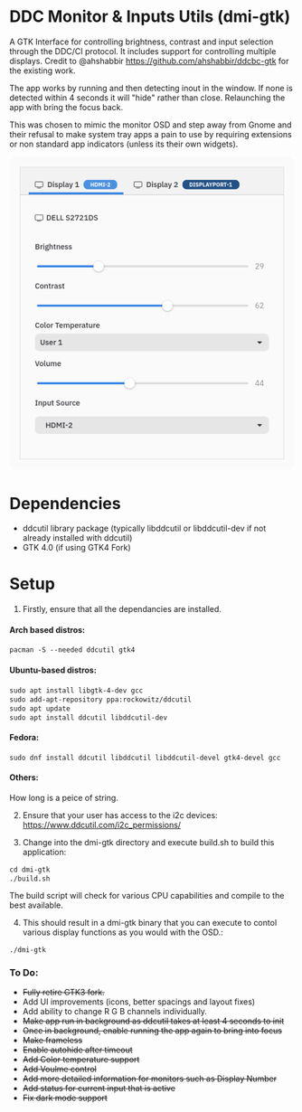 # DDC Monitor & Inputs Utils (dmi-gtk)
A GTK Interface for controlling brightness, contrast and input selection through the DDC/CI protocol. It includes support for controlling multiple displays.
Credit to @ahshabbir https://github.com/ahshabbir/ddcbc-gtk for the existing work.

The app works by running and then detecting inout in the window. If none is detected within 4 seconds it will "hide" rather than close.
Relaunching the app with bring the focus back. 

This was chosen to mimic the monitor OSD and step away from Gnome and their refusal to make system tray apps a pain to use by requiring extensions or non standard app indicators (unless its their own widgets).


![dmi-gtk screenshot](https://raw.githubusercontent.com/initiateit/dmi-gtk/master/dmi-gtk4-screenshot.png)


# Dependencies
- ddcutil library package (typically libddcutil or libddcutil-dev if not already installed with ddcutil)
- GTK 4.0 (if using GTK4 Fork)

# Setup

1. Firstly, ensure that all the dependancies are installed.

#### Arch based distros:
```
pacman -S --needed ddcutil gtk4
```

#### Ubuntu-based distros:
```
sudo apt install libgtk-4-dev gcc
sudo add-apt-repository ppa:rockowitz/ddcutil
sudo apt update
sudo apt install ddcutil libddcutil-dev
```
#### Fedora:
```
sudo dnf install ddcutil libddcutil libddcutil-devel gtk4-devel gcc
```

#### Others:
How long is a peice of string.

2. Ensure that your user has access to the i2c devices:
https://www.ddcutil.com/i2c_permissions/

3. Change into the dmi-gtk directory and execute build.sh to build this application:
```
cd dmi-gtk
./build.sh
```
The build script will check for various CPU capabilities and compile to the best available.

4. This should result in a dmi-gtk binary that you can execute to contol various display functions as you would with the OSD.:
```
./dmi-gtk
```

### To Do:
- ~~Fully retire GTK3 fork.~~
- Add UI improvements (icons, better spacings and layout fixes)
- Add ability to change R G B channels individually.
- ~~Make app run in background as ddcutil takes at least 4 seconds to init~~
- ~~Once in background, enable running the app again to bring into focus~~
- ~~Make frameless~~
- ~~Enable autohide after timeout~~
- ~~Add Color temperature support~~
- ~~Add Voulme control~~
- ~~Add more detailed information for monitors such as Display Number~~
- ~~Add status for current input that is active~~
- ~~Fix dark mode support~~

